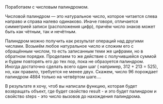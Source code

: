 Поработаем с числовым палиндромом.

Числовой палиндром — это натуральное число, которое читается слева направо и справа налево одинаково. Иначе говоря,
отличается симметрией записи (расположения цифр), причём число знаков может быть как чётным, так и нечётным.

Палиндром можно получить как результат операций над другими числами. Возьмём любое натуральное число и сложим его с
обращённым числом, то есть записанным теми же цифрами, но в обратном порядке. Проделаем то же действие с получившейся
суммой и будем повторять его до тех пор, пока не образуется палиндром. Иногда достаточно сделать всего один шаг (
например, 312 + 213 = 525), но, как правило, требуется не менее двух. Скажем, число 96 порождает палиндром 4884 только
на четвёртом шаге....

В результате я хочу, чтоб вы написали функцию, которая будет возвращать объект, где будет свойство result - и это будет
палиндром и свойство steps - это число вызовов до нахождения палиндрома.

